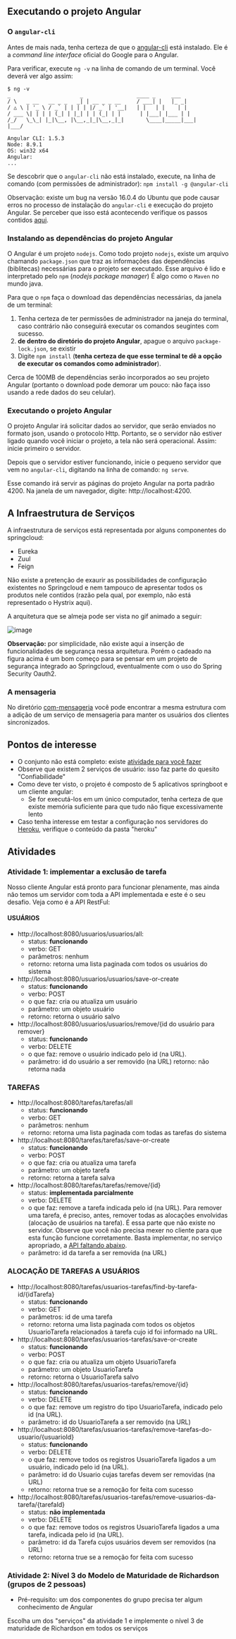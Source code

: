 ## Executando o projeto Angular

### O `angular-cli`

Antes de mais nada, tenha certeza de que o [angular-cli](https://cli.angular.io/) está instalado. Ele é a _command line
interface_ oficial do Google para o Angular.

Para verificar, execute `ng -v` na linha de comando de um terminal. Você 
deverá ver algo assim:

```
$ ng -v
_                      _                 ____ _     ___
/ \   _ __   __ _ _   _| | __ _ _ __     / ___| |   |_ _|
/ △ \ | '_ \ / _` | | | | |/ _` | '__|   | |   | |    | |
/ ___ \| | | | (_| | |_| | | (_| | |      | |___| |___ | |
/_/   \_\_| |_|\__, |\__,_|_|\__,_|_|       \____|_____|___|
|___/

Angular CLI: 1.5.3
Node: 8.9.1
OS: win32 x64
Angular:
...

```
Se descobrir que o `angular-cli` não está instalado, execute, na linha de comando (com permissões
de administrador): `npm install -g @angular-cli`

Observação: existe um bug na versão 16.0.4 do Ubuntu que pode causar erros no processo de
instalação do `angular-cli` e execução do projeto Angular. Se perceber que isso está acontecendo
verifique os passos contidos [aqui](https://github.com/julianobrasil/servicos-pos-unialfa/issues/9).

### Instalando as dependências do projeto Angular

O Angular é um projeto `nodejs`. Como todo projeto `nodejs`, existe um arquivo chamando `package.json`
que traz as informações das dependências (biblitecas) necessárias para o projeto ser executado.
Esse arquivo é lido e interpretado pelo `npm` (_nodejs package manager_) É algo como o `Maven` no mundo 
java.

Para que o `npm` faça o download das dependências necessárias, da janela de um terminal: 
1. Tenha certeza de ter permissões de administrador na janeja do terminal, caso contrário não
conseguirá executar os comandos seugintes com sucesso.
2. **de dentro do diretório do projeto Angular**, apague o arquivo `package-lock.json`, se existir
3. Digite `npm install` (**tenha certeza de que esse terminal te dê a opção de executar os comandos como 
administrador**). 

Cerca de 100MB de dependências serão incorporados ao seu projeto Angular (portanto 
o download pode demorar um pouco: não faça isso usando a rede dados do seu celular).

### Executando o projeto Angular

O projeto Angular irá solicitar dados ao servidor, que serão enviados no formato json, usando o protocolo 
Http. Portanto, se o servidor não estiver ligado quando você iniciar o projeto, a tela não será operacional.
Assim: inicie primeiro o servidor.

Depois que o servidor estiver funcionando, inicie o pequeno servidor que vem no `angular-cli`, digitando
na linha de comando: `ng serve`.

Esse comando irá servir as páginas do projeto Angular na porta padrão 4200. Na janela de um navegador, digite:
http://localhost:4200.

## A Infraestrutura de Serviços

A infraestrutura de serviços está representada por alguns componentes do springcloud:

- Eureka
- Zuul
- Feign

Não existe a pretenção de exaurir as possibilidades de configuração existentes no Springcloud e nem tampouco
de apresentar todos os produtos nele contidos (razão pela qual, por exemplo, não está representado o Hystrix 
aqui).

A arquitetura que se almeja pode ser vista no gif animado a seguir:

![image](https://media.giphy.com/media/xT0xeNVbJQRBnxHfd6/giphy.gif)

**Observação:** por simplicidade, não existe aqui a inserção de funcionalidades de segurança nessa
arquitetura. Porém o cadeado na figura acima é um bom começo para se pensar em um projeto de segurança
integrado ao Springcloud, eventualmente com o uso do Spring Security Oauth2.

### A mensageria

No diretório [com-mensageria](com-mensageria/README.md) você pode encontrar a mesma estrutura com a adição de um serviço de mensageria
para manter os usuários dos clientes sincronizados.

## Pontos de interesse

- O conjunto não está completo: existe <a href="#atividades">atividade para você fazer</a>
- Observe que existem 2 serviços de usuário: isso faz parte do quesito "Confiabilidade"
- Como deve ter visto, o projeto é composto de 5 aplicativos springboot e um cliente angular:
    - Se for executá-los em um único computador, tenha certeza de que existe memória suficiente para
    que tudo não fique excessivamente lento
- Caso tenha interesse em testar a configuração nos servidores do [Heroku](www.heroku.com), verifique o conteúdo da
pasta "heroku" 

## <span id="atividades">Atividades</span>

### Atividade 1: implementar a exclusão de tarefa

Nosso cliente Angular está pronto para funcionar plenamente, mas ainda não temos um servidor com toda a API
implementada e este é o seu desafio. Veja como é a API RestFul:

#### USUÁRIOS

- http://localhost:8080/usuarios/usuarios/all: 
    - status: **funcionando**
    - verbo: GET
    - parâmetros: nenhum
    - retorno: retorna uma lista paginada com todos os usuários do sistema
- http://localhost:8080/usuarios/usuarios/save-or-create
    - status: **funcionando**
    - verbo: POST
    - o que faz: cria ou atualiza um usuário
    - parâmetro: um objeto usuário
    - retorno: retorna o usuário salvo
- http://localhost:8080/usuarios/usuarios/remove/{id do usuário para remover}
    - status: **funcionando**
    - verbo: DELETE
    - o que faz: remove o usuário indicado pelo id (na URL). 
    - parâmetro: id do usuário a ser removido (na URL)
     retorno: não retorna nada

### TAREFAS

- http://localhost:8080/tarefas/tarefas/all
    - status: **funcionando**
    - verbo: GET
    - parâmetros: nenhum
    - retorno: retorna uma lista paginada com todas as tarefas do sistema
- http://localhost:8080/tarefas/tarefas/save-or-create
    - status: **funcionando**
    - verbo: POST
    - o que faz: cria ou atualiza uma tarefa
    - parâmetro: um objeto tarefa
    - retorno: retorna a tarefa salva
- http://localhost:8080/tarefas/tarefas/remove/{id}
    - status: **implementada parcialmente**
    - verbo: DELETE
    - o que faz: remove a tarefa indicada pelo id (na URL). Para remover uma tarefa, é preciso, 
    antes, remover todas as alocações envolvidas (alocação de usuários na tarefa). É essa parte
    que não existe no servidor. Observe que você não precisa mexer no cliente para que esta
    função funcione corretamente. Basta implementar, no serviço apropriado, a <a href="#atividadeFaltante">API faltando abaixo</a>.
    - parâmetro: id da tarefa a ser removida (na URL)

### ALOCAÇÃO DE TAREFAS A USUÁRIOS

- http://localhost:8080/tarefas/usuarios-tarefas/find-by-tarefa-id/{idTarefa}
    - status: **funcionando**
    - verbo: GET
    - parâmetros: id de uma tarefa
    - retorno: retorna uma lista paginada com todos os objetos UsuarioTarefa
    relacionados à tarefa cujo id foi informado na URL.
- http://localhost:8080/tarefas/usuarios-tarefas/save-or-create
    - status: **funcionando**
    - verbo: POST
    - o que faz: cria ou atualiza um objeto UsuarioTarefa
    - parâmetro: um objeto UsuarioTarefa
    - retorno: retorna o UsuarioTarefa salvo
- http://localhost:8080/tarefas/usuarios-tarefas/remove/{id}
    - status: **funcionando**
    - verbo: DELETE
    - o que faz: remove um registro do tipo UsuarioTarefa, indicado pelo id (na URL). 
    - parâmetro: id do UsuarioTarefa a ser removido (na URL)
- http://localhost:8080/tarefas/usuarios-tarefas/remove-tarefas-do-usuario/{usuarioId}
    - status: **funcionando**
    - verbo: DELETE
    - o que faz: remove todos os registros UsuarioTarefa ligados a um usuário, indicado pelo id (na URL). 
    - parâmetro: id do Usuario cujas tarefas devem ser removidas (na URL)
    - retorno: retorna true se a remoção for feita com sucesso
- <span id="atividadeFaltante">http://localhost:8080/tarefas/usuarios-tarefas/remove-usuarios-da-tarefa/{tarefaId}</span>
    - status: **não implementada**
    - verbo: DELETE
    - o que faz: remove todos os registros UsuarioTarefa ligados a uma tarefa, indicada pelo id (na URL). 
    - parâmetro: id da Tarefa cujos usuários devem ser removidos (na URL)
    - retorno: retorna true se a remoção for feita com sucesso
    
### Atividade 2: Nível 3 do Modelo de Maturidade de Richardson (grupos de 2 pessoas)

- Pré-requisito: um dos componentes do grupo precisa ter algum conhecimento de Angular

Escolha um dos "serviços" da atividade 1 e implemente o nível 3 de maturidade de Richardson
em todos os serviços

